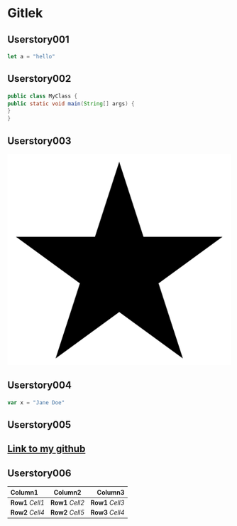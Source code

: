 <h1>Gitlek</h1>

<h2>Userstory001</h2>

```Javascript
let a = "hello"
```

<h2>Userstory002</h2>

```Java
public class MyClass {
public static void main(String[] args) {
}
}
```

<h2>Userstory003</h2>

![image](Images/star.png)

<h2>Userstory004</h2>

```Javascript
var x = "Jane Doe"
```

<h2>Userstory005<h2>

[Link to my github](https://github.com/romigh94)

<h2>Userstory006</h2>

|Column1         |Column2          |Column3          |
|:---------------|:---------------:|----------------:|
|**Row1** *Cell1*| **Row1** *Cell2*| **Row1** *Cell3*|
|**Row2** *Cell4*| **Row2** *Cell5*| **Row3** *Cell4*|
